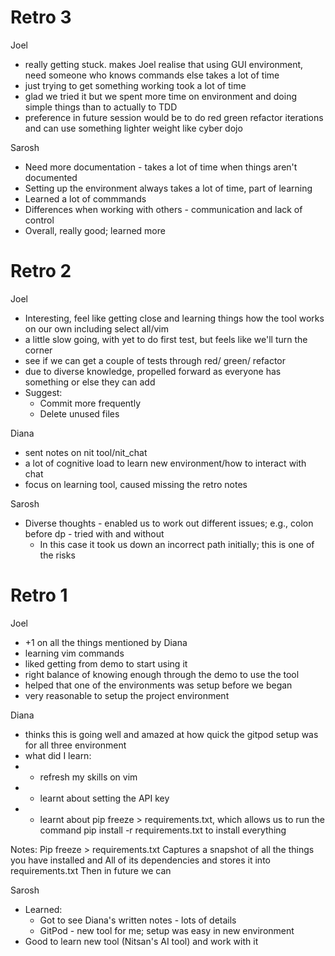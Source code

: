 # Retro 3

Joel
- really getting stuck. makes Joel realise that using GUI environment, need someone who knows commands else takes a lot of time
- just trying to get something working took a lot of time
- glad we tried it but we spent more time on environment and doing simple things than to actually to TDD
- preference in future session would be to do red green refactor iterations and can use something lighter weight like cyber dojo

Sarosh
- Need more documentation - takes a lot of time when things aren't documented
- Setting up the environment always takes a lot of time, part of learning
- Learned a lot of commmands
- Differences when working with others - communication and lack of control 
- Overall, really good; learned more

# Retro 2

Joel
- Interesting, feel like getting close and learning things how the tool works on our own including select all/vim
- a little slow going, with yet to do first test, but feels like we'll turn the corner
- see if we can get a couple of tests through red/ green/ refactor
- due to diverse knowledge, propelled forward as everyone has something or else they can add
- Suggest:
    - Commit more frequently
    - Delete unused files

Diana
- sent notes on nit tool/nit_chat 
- a lot of cognitive load to learn new environment/how to interact with chat
- focus on learning tool, caused missing the retro notes

Sarosh
- Diverse thoughts - enabled us to work out different issues; e.g., colon before dp - tried with and without
    - In this case it took us down an incorrect path initially; this is one of the risks

# Retro 1

Joel
- +1 on all the things mentioned by Diana
- learning vim commands
- liked getting from demo to start using it
- right balance of knowing enough through the demo to use the tool
- helped that one of the environments was setup before we began
- very reasonable to setup the project environment

Diana

- thinks this is going well and amazed at how quick the gitpod setup was for all three environment
- what did I learn:
- - refresh my skills on vim
- - learnt about setting the API key
- - learnt about pip freeze > requirements.txt, which allows us to run the command pip install -r requirements.txt to install everything

Notes:
Pip freeze > requirements.txt
Captures a snapshot of all the things you have installed and
All of its dependencies and stores it into requirements.txt
Then in future we can

Sarosh
- Learned:
    - Got to see Diana's written notes - lots of details
    - GitPod - new tool for me; setup was easy in new environment
- Good to learn new tool (Nitsan's AI tool) and work with it